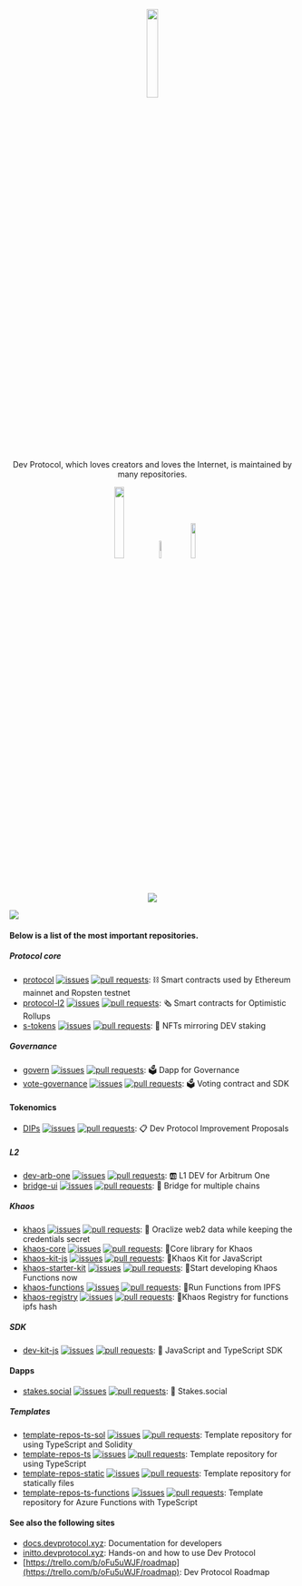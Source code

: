 <p align="center"><a href="http://devprotocol.xyz/"><img src="https://raw.githubusercontent.com/dev-protocol/.github/main/assets/Dev--animated.gif" width="20%"></a></p>

<p align="center">Dev Protocol, which loves creators and loves the Internet, is maintained by many repositories.</p>

<p align="center">
<a href="http://devprotocol.xyz/"><img src="https://custom-icon-badges.herokuapp.com/badge/Dev_Protocol_Website-black.svg?logo=devprtcl" width="18%"></a>
<a href="https://medium.com/devprtcl"><img src="https://img.shields.io/badge/Medium-12100E?style=for-the-badge&logo=medium&logoColor=white" width="9%"></a>
<a href="https://stakes.social/"><img src="https://custom-icon-badges.herokuapp.com/badge/Stakes.social-black.svg?logo=stakes.social" width="12.6%"></a>
</p>

<p align="center">
  <img src="https://readme-typing-svg.herokuapp.com/?lines=Welcome%20to%20Dev%20Protocol%20World%20of%20Codes;We%20support%20the%20Open%20Source%20Community;It's%20Time%20to%20Tokenize%20Open%20Source%20Software;We%20love%20$DEV%20and%20Stakes.social❤️;Developers%20and%20Sponsors%20are%20rewarded%20with%20Tokens;Let's%20support%20each%20other💟;&center=true&width=530&height=45"></a>
</p>

<img src="https://user-images.githubusercontent.com/73097560/115834477-dbab4500-a447-11eb-908a-139a6edaec5c.gif">

#### Below is a list of the most important repositories.

##### Protocol core

- [protocol](https://github.com/dev-protocol/protocol) [![issues](https://img.shields.io/github/issues/dev-protocol/protocol)](https://github.com/dev-protocol/protocol/issues) [![pull requests](https://img.shields.io/github/issues-pr/dev-protocol/protocol)](https://github.com/dev-protocol/protocol/pulls): ⛓ Smart contracts used by Ethereum mainnet and Ropsten testnet
- [protocol-l2](https://github.com/dev-protocol/protocol-l2) [![issues](https://img.shields.io/github/issues/dev-protocol/protocol-l2)](https://github.com/dev-protocol/protocol-l2/issues) [![pull requests](https://img.shields.io/github/issues-pr/dev-protocol/protocol-l2)](https://github.com/dev-protocol/protocol-l2/pulls): 🗞️ Smart contracts for Optimistic Rollups
- [s-tokens](https://github.com/dev-protocol/s-tokens) [![issues](https://img.shields.io/github/issues/dev-protocol/s-tokens)](https://github.com/dev-protocol/s-tokens/issues) [![pull requests](https://img.shields.io/github/issues-pr/dev-protocol/s-tokens)](https://github.com/dev-protocol/s-tokens/pulls): 💞 NFTs mirroring DEV staking

##### Governance

- [govern](https://github.com/dev-protocol/govern) [![issues](https://img.shields.io/github/issues/dev-protocol/govern)](https://github.com/dev-protocol/govern/issues) [![pull requests](https://img.shields.io/github/issues-pr/dev-protocol/govern)](https://github.com/dev-protocol/govern/pulls): 🗳 Dapp for Governance
- [vote-governance](https://github.com/dev-protocol/vote-governance) [![issues](https://img.shields.io/github/issues/dev-protocol/vote-governance)](https://github.com/dev-protocol/vote-governance/issues) [![pull requests](https://img.shields.io/github/issues-pr/dev-protocol/vote-governance)](https://github.com/dev-protocol/vote-governance/pulls): 🗳 Voting contract and SDK

#### Tokenomics

- [DIPs](https://github.com/dev-protocol/DIPs) [![issues](https://img.shields.io/github/issues/dev-protocol/DIPs)](https://github.com/dev-protocol/DIPs/issues) [![pull requests](https://img.shields.io/github/issues-pr/dev-protocol/DIPs)](https://github.com/dev-protocol/DIPs/pulls): 📋 Dev Protocol Improvement Proposals

##### L2

- [dev-arb-one](https://github.com/dev-protocol/dev-arb-one) [![issues](https://img.shields.io/github/issues/dev-protocol/dev-arb-one)](https://github.com/dev-protocol/dev-arb-one/issues) [![pull requests](https://img.shields.io/github/issues-pr/dev-protocol/dev-arb-one)](https://github.com/dev-protocol/dev-arb-one/pulls): 🆎 L1 DEV for Arbitrum One
- [bridge-ui](https://github.com/dev-protocol/bridge-ui) [![issues](https://img.shields.io/github/issues/dev-protocol/bridge-ui)](https://github.com/dev-protocol/bridge-ui/issues) [![pull requests](https://img.shields.io/github/issues-pr/dev-protocol/bridge-ui)](https://github.com/dev-protocol/bridge-ui/pulls): 🌉 Bridge for multiple chains

##### Khaos

- [khaos](https://github.com/dev-protocol/khaos) [![issues](https://img.shields.io/github/issues/dev-protocol/khaos)](https://github.com/dev-protocol/khaos/issues) [![pull requests](https://img.shields.io/github/issues-pr/dev-protocol/khaos)](https://github.com/dev-protocol/khaos/pulls): 🌌 Oraclize web2 data while keeping the credentials secret
- [khaos-core](https://github.com/dev-protocol/khaos-core) [![issues](https://img.shields.io/github/issues/dev-protocol/khaos-core)](https://github.com/dev-protocol/khaos-core/issues) [![pull requests](https://img.shields.io/github/issues-pr/dev-protocol/khaos-core)](https://github.com/dev-protocol/khaos-core/pulls): 🌌Core library for Khaos
- [khaos-kit-js](https://github.com/dev-protocol/khaos-kit-js) [![issues](https://img.shields.io/github/issues/dev-protocol/khaos-kit-js)](https://github.com/dev-protocol/khaos-kit-js/issues) [![pull requests](https://img.shields.io/github/issues-pr/dev-protocol/khaos-kit-js)](https://github.com/dev-protocol/khaos-kit-js/pulls): 🌌Khaos Kit for JavaScript
- [khaos-starter-kit](https://github.com/dev-protocol/khaos-starter-kit) [![issues](https://img.shields.io/github/issues/dev-protocol/khaos-starter-kit)](https://github.com/dev-protocol/khaos-starter-kit/issues) [![pull requests](https://img.shields.io/github/issues-pr/dev-protocol/khaos-starter-kit)](https://github.com/dev-protocol/khaos-starter-kit/pulls): 🌌Start developing Khaos Functions now
- [khaos-functions](https://github.com/dev-protocol/khaos-functions) [![issues](https://img.shields.io/github/issues/dev-protocol/khaos-functions)](https://github.com/dev-protocol/khaos-functionskhaos/issues) [![pull requests](https://img.shields.io/github/issues-pr/dev-protocol/khaos-functions)](https://github.com/dev-protocol/khaos-functions/pulls): 🌌Run Functions from IPFS
- [khaos-registry](https://github.com/dev-protocol/khaos-registry) [![issues](https://img.shields.io/github/issues/dev-protocol/khaos-registry)](https://github.com/dev-protocol/khaos-registry/issues) [![pull requests](https://img.shields.io/github/issues-pr/dev-protocol/khaos-registry)](https://github.com/dev-protocol/khaos-registry/pulls): 🌌Khaos Registry for functions ipfs hash

##### SDK

- [dev-kit-js](https://github.com/dev-protocol/dev-kit-js) [![issues](https://img.shields.io/github/issues/dev-protocol/dev-kit-js)](https://github.com/dev-protocol/dev-kit-js/issues) [![pull requests](https://img.shields.io/github/issues-pr/dev-protocol/dev-kit-js)](https://github.com/dev-protocol/dev-kit-js/pulls): 🦦 JavaScript and TypeScript SDK

#### Dapps

- [stakes.social](https://github.com/dev-protocol/stakes.social) [![issues](https://img.shields.io/github/issues/dev-protocol/stakes.social)](https://github.com/dev-protocol/stakes.social/issues) [![pull requests](https://img.shields.io/github/issues-pr/dev-protocol/stakes.social)](https://github.com/dev-protocol/stakes.social/pulls): 🥨 Stakes.social

##### Templates

- [template-repos-ts-sol](https://github.com/dev-protocol/template-repos-ts-sol) [![issues](https://img.shields.io/github/issues/dev-protocol/template-repos-ts-sol)](https://github.com/dev-protocol/template-repos-ts-sol/issues) [![pull requests](https://img.shields.io/github/issues-pr/dev-protocol/template-repos-ts-sol)](https://github.com/dev-protocol/template-repos-ts-sol/pulls): Template repository for using TypeScript and Solidity
- [template-repos-ts](https://github.com/dev-protocol/template-repos-ts) [![issues](https://img.shields.io/github/issues/dev-protocol/template-repos-ts)](https://github.com/dev-protocol/template-repos-ts/issues) [![pull requests](https://img.shields.io/github/issues-pr/dev-protocol/template-repos-ts)](https://github.com/dev-protocol/template-repos-ts/pulls): Template repository for using TypeScript
- [template-repos-static](https://github.com/dev-protocol/template-repos-static) [![issues](https://img.shields.io/github/issues/dev-protocol/template-repos-static)](https://github.com/dev-protocol/template-repos-static/issues) [![pull requests](https://img.shields.io/github/issues-pr/dev-protocol/template-repos-static)](https://github.com/dev-protocol/template-repos-static/pulls): Template repository for statically files
- [template-repos-ts-functions](https://github.com/dev-protocol/template-repos-ts-functions) [![issues](https://img.shields.io/github/issues/dev-protocol/template-repos-ts-functions)](https://github.com/dev-protocol/template-repos-ts-functions/issues) [![pull requests](https://img.shields.io/github/issues-pr/dev-protocol/template-repos-ts-functions)](https://github.com/dev-protocol/template-repos-ts-functions/pulls): Template repository for Azure Functions with TypeScript

#### See also the following sites

- [docs.devprotocol.xyz](https://docs.devprotocol.xyz): Documentation for developers
- [initto.devprotocol.xyz](https://initto.devprotocol.xyz): Hands-on and how to use Dev Protocol
- [https://trello.com/b/oFu5uWJF/roadmap](https://trello.com/b/oFu5uWJF/roadmap): Dev Protocol Roadmap
